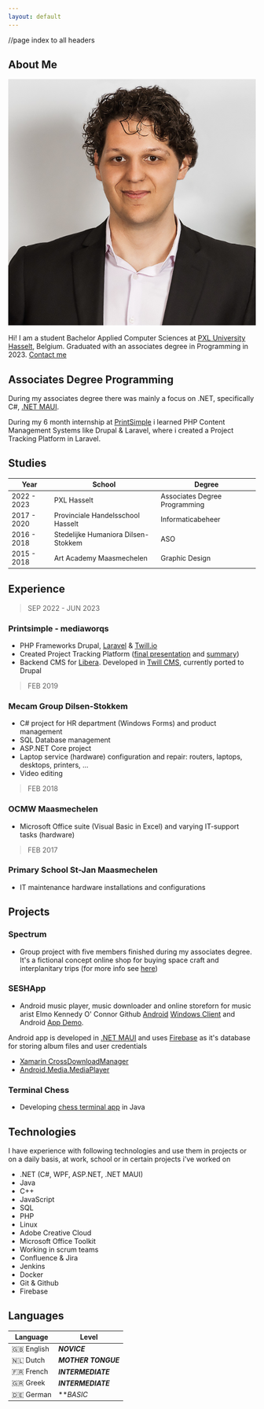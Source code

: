 ```yaml
---
layout: default
---
```


//page index to all headers

## About Me

<img class="profile-picture" src="picture.png">

Hi! I am a student Bachelor Applied Computer Sciences at [PXL University Hasselt](https://www.pxl.be/), Belgium. Graduated with an associates degree in Programming in 2023.
[Contact me](/contact)

## Associates Degree Programming

During my associates degree there was mainly a focus on .NET, specifically C#, [.NET MAUI](https://learn.microsoft.com/en-us/dotnet/maui/what-is-maui). 

During my 6 month internship at [PrintSimple](https://www.printsimple.eu/) i learned PHP Content Management Systems like Drupal & Laravel, where i created a Project Tracking Platform in Laravel.

## Studies

Year | School                                 | Degree
-----|----------------------------------------|--------
2022 - 2023 | PXL Hasselt                            | Associates Degree Programming
2017 - 2020 | Provinciale Handelsschool Hasselt      | Informaticabeheer
2016 - 2018 | Stedelijke Humaniora Dilsen-Stokkem    | ASO
2015 - 2018 | Art Academy Maasmechelen | Graphic Design

## Experience

> SEP 2022 - JUN 2023
### Printsimple - mediaworqs
* PHP Frameworks Drupal, [Laravel](https://www.laravel.com) & [Twill.io](https://twillcms.com)
* Created Project Tracking Platform ([final presentation](/presentationMedia.pdf) and [summary](/samenvatting_Engels.pdf))
* Backend CMS for [Libera](https://www.libera.be). Developed in [Twill CMS](https://twillcms.com/), currently ported to Drupal

> FEB 2019
### Mecam Group Dilsen-Stokkem  
* C# project for HR department (Windows Forms) and product management
* SQL Database management
* ASP.NET Core project
* Laptop service (hardware) configuration and repair: routers, laptops, desktops, printers, ...
* Video editing

> FEB 2018
### OCMW Maasmechelen
* Microsoft Office suite (Visual Basic in Excel) and varying IT-support tasks (hardware)

> FEB 2017
### Primary School St-Jan Maasmechelen 
* IT maintenance hardware installations and configurations

## Projects
### Spectrum
* Group project with five members finished during my associates degree. It's a fictional concept online shop for buying space craft and interplanitary trips (for more info see [here](/wpl2Logboek.pdf))

### SESHApp
* Android music player, music downloader and online storeforn for music arist Elmo Kennedy O' Connor Github [Android](https://github.com/toonvank/2022SeshApp.git) [Windows Client](https://github.com/toonvank/BoneAlbumDownloaderWindows) and Android [App Demo](https://youtu.be/-TMKff5HjkA).

Android app is developed in [.NET MAUI](https://learn.microsoft.com/en-us/dotnet/maui/what-is-maui) and uses [Firebase](https://firebase.google.com) as it's database for storing album files and user credentials

* [Xamarin CrossDownloadManager](https://github.com/SimonSimCity/Xamarin-CrossDownloadManager)
* [Android.Media.MediaPlayer](https://developer.android.com/reference/android/media/MediaPlayer) 

### Terminal Chess
- Developing [chess terminal app](https://github.com/toonvank/terminalChessJava) in Java
## Technologies
I have experience with following technologies and use them in projects or on a daily basis, at work, school or in certain projects i've worked on

* .NET (C#, WPF, ASP.NET, .NET MAUI)
* Java
* C++
* JavaScript
* SQL
* PHP
* Linux
* Adobe Creative Cloud
* Microsoft Office Toolkit
* Working in scrum teams
* Confluence & Jira
* Jenkins
* Docker
* Git & Github
* Firebase

## Languages

Language | Level
-----|----------------------------------------
🇬🇧 English | **_NOVICE_**       
🇳🇱 Dutch | **_MOTHER TONGUE_**
🇫🇷 French | **_INTERMEDIATE_**
🇬🇷 Greek | **_INTERMEDIATE_**
🇩🇪 German | **_BASIC_
